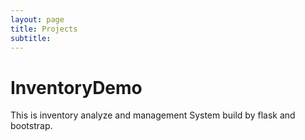 ```yaml
---
layout: page
title: Projects
subtitle: 
---
```


# InventoryDemo

This is inventory analyze and management System build by flask and bootstrap.

